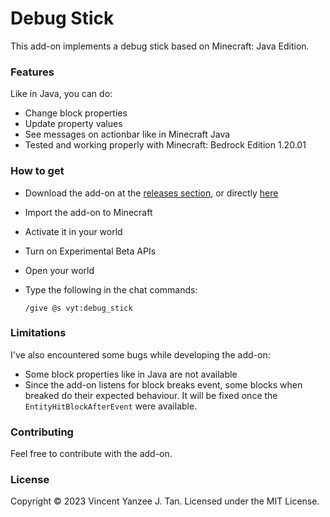 # Debug Stick

This add-on implements a debug stick based on Minecraft: Java Edition.

### Features

Like in Java, you can do:

- Change block properties
- Update property values
- See messages on actionbar like in Minecraft Java
- Tested and working properly with Minecraft: Bedrock Edition 1.20.01

### How to get

- Download the add-on at the [releases section][releases], or directly [here][dl]
- Import the add-on to Minecraft
- Activate it in your world
- Turn on Experimental Beta APIs
- Open your world
- Type the following in the chat commands:
    
    ```text
    /give @s vyt:debug_stick
    ```

### Limitations

I've also encountered some bugs while developing the add-on:

- Some block properties like in Java are not available
- Since the add-on listens for block breaks event, some blocks when breaked do
  their expected behaviour. It will be fixed once the `EntityHitBlockAfterEvent`
  were available.

### Contributing

Feel free to contribute with the add-on.

### License

Copyright &copy; 2023 Vincent Yanzee J. Tan. Licensed under the MIT License.

[releases]: https://github.com/vytdev/debug-stick/releases
[dl]: https://github.com/vytdev/debug-stick/releases/latest/download/debug-stick.mcpack
